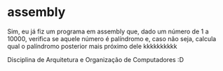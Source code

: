 # assembly

Sim, eu já fiz um programa em assembly que, dado um número de 1 a 10000, verifica se aquele número é palíndromo e, caso não seja, calcula qual o palíndromo posterior mais próximo dele kkkkkkkkkk

Disciplina de Arquitetura e Organização de Computadores :D
